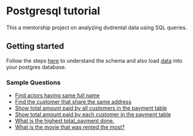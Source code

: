 # Postgresql tutorial

This a mentorship project on analyzing dvdrental data using SQL queries.

## Getting started

Follow the steps [here](https://www.postgresqltutorial.com/postgresql-getting-started/postgresql-sample-database/) to understand the schema and also load [data](./dvdrental.tar) into your postgres database.

### Sample Questions

- [Find actors having same full name](./query_for_actors_having_same_full_name.sql)
- [Find the customer that share the same address](./query_for_customer_that_share_same_address.sql)
- [Show total amount paid by all customers in the payment table](./total_amount_paid_by_customers_in_payment_table.sql)
- [Show total amount paid by each customer in the payment table](./total_amount_paid_by_each_customer_in_payment_table.sql)
- [What is the highest total_payment done.](./query_for_highest_total_payment_done.sql)
- [What is the movie that was rented the most?](./query_for_movie_rented_the_most.sql)
